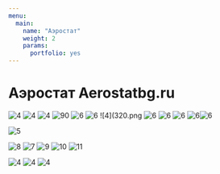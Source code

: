```yaml
---
menu:
  main:
    name: "Аэростат"
    weight: 2
    params:
      portfolio: yes
---
```

# Аэростат Aerostatbg.ru







![4](075.png) 
![4](125.png)
 ![4](420.png)
 ![90](590.png)
![6](521.png)
![6](poster.png) 
![4](320.png
![6](608.png)
![6](637.png)
![6](a666.png) ![6](avlos.png)![6](836.png)

![5](853.png )

![8](VH.png)
![7](64.png)
![9](VH2.png)
![10](VHBG.png)
![11](VHBG2.png)




![4](627.png)
![4](875.png)
![4](908.png)
